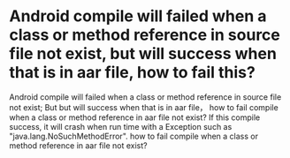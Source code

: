 
# Android compile will failed when a class or method reference in source file not exist, but will success when that is in aar file, how to fail this?

Android compile will failed when a class or method reference in source file not exist;
But but will success when that is in aar file， how to fail compile when a class or method reference in aar file not exist?
If this compile success, it will crash when run time with a Exception such as "java.lang.NoSuchMethodError".
how to fail compile when a class or method reference in aar file not exist?

        